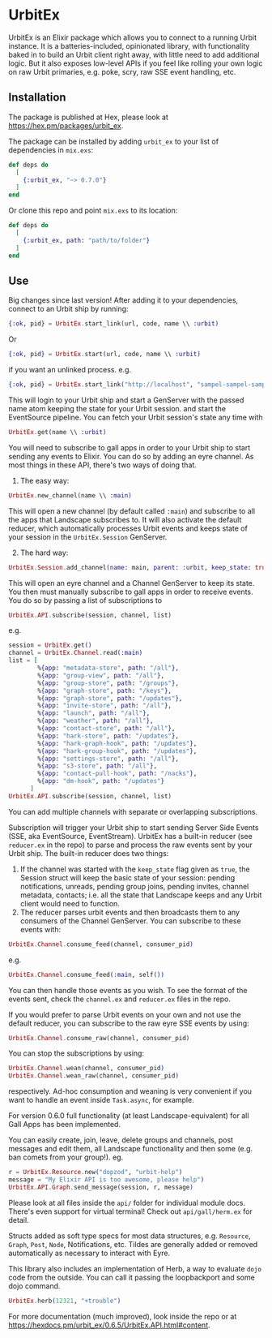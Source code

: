 # UrbitEx

UrbitEx is an Elixir package which allows you to connect to a running Urbit instance.
It is a batteries-included, opinionated library, with functionality baked in to build an Urbit client right away, with little need to add additional logic.
But it also exposes low-level APIs if you feel like rolling your own logic on raw Urbit primaries, e.g. poke, scry, raw SSE event handling, etc.

## Installation
The package is published at Hex, please look at https://hex.pm/packages/urbit_ex.

The package can be installed by adding `urbit_ex` to your list of dependencies in `mix.exs`:

```elixir
def deps do
  [
    {:urbit_ex, "~> 0.7.0"}
  ]
end
```

Or clone this repo and point `mix.exs` to its location:
```elixir
def deps do
  [
    {:urbit_ex, path: "path/to/folder"}
  ]
end
```

## Use
Big changes since last version!
After adding it to your dependencies, connect to an Urbit ship by running: 
```elixir
{:ok, pid} = UrbitEx.start_link(url, code, name \\ :urbit)
```
Or 
```elixir 
{:ok, pid} = UrbitEx.start(url, code, name \\ :urbit)
``` 
if you want an unlinked process. e.g. 
```elixir
{:ok, pid} = UrbitEx.start_link("http://localhost", "sampel-sampel-sampel-sampel")
```
This will login to your Urbit ship and start a GenServer with the passed name atom keeping the state for your Urbit session. and start the EventSource pipeline. You can fetch your Urbit session's state any time with 
```elixir
UrbitEx.get(name \\ :urbit)
```

You will need to subscribe to gall apps in order to your Urbit ship to start sending any events to Elixir. You can do so by adding an eyre channel. As most things in these API, there's two ways of doing that.
1. The easy way:
```elixir
UrbitEx.new_channel(name \\ :main)
```

This will open a new channel (by default called `:main`) and subscribe to all the apps that Landscape subscribes to. It will also activate the default reducer, which automatically processes Urbit events and keeps state of your session in the `UrbitEx.Session` GenServer.

2. The hard way:
```elixir 
UrbitEx.Session.add_channel(name: main, parent: :urbit, keep_state: true)
```
This will open an eyre channel and a Channel GenServer to keep its state. You then must manually subscribe to gall apps in order to receive events. You do so by passing a list of subscriptions to 
```elixir 
UrbitEx.API.subscribe(session, channel, list)
```
e.g.
```elixir
session = UrbitEx.get()
channel = UrbitEx.Channel.read(:main)
list = [
        %{app: "metadata-store", path: "/all"},
        %{app: "group-view", path: "/all"},
        %{app: "group-store", path: "/groups"},
        %{app: "graph-store", path: "/keys"},
        %{app: "graph-store", path: "/updates"},
        %{app: "invite-store", path: "/all"},
        %{app: "launch", path: "/all"},
        %{app: "weather", path: "/all"},
        %{app: "contact-store", path: "/all"},
        %{app: "hark-store", path: "/updates"},
        %{app: "hark-graph-hook", path: "/updates"},
        %{app: "hark-group-hook", path: "/updates"},
        %{app: "settings-store", path: "/all"},
        %{app: "s3-store", path: "/all"},
        %{app: "contact-pull-hook", path: "/nacks"},
        %{app: "dm-hook", path: "/updates"}
      ]
UrbitEx.API.subscribe(session, channel, list)
```
You can add multiple channels with separate or overlapping subscriptions.

Subscription will trigger your Urbit ship to start sending Server Side Events (SSE, aka EventSource, EventStream). 
UrbitEx has a built-in reducer (see `reducer.ex` in the repo) to parse and process the raw events sent by your Urbit ship. 
The built-in reducer does two things: 
1. If the channel was started with the `keep_state` flag given as `true`, the Session struct will keep the basic state of your session: pending notifications, unreads, pending group joins, pending invites, channel metadata, contacts; i.e. all the state that Landscape keeps and any Urbit client would need to function.
2. The reducer parses urbit events and then broadcasts them to any consumers of the Channel GenServer. You can subscribe to these events with:
```elixir
UrbitEx.Channel.consume_feed(channel, consumer_pid)
```
e.g.
```elixir
UrbitEx.Channel.consume_feed(:main, self())
```
You can then handle those events as you wish. To see the format of the events sent, check the `channel.ex` and `reducer.ex` files in the repo.

If you would prefer to parse Urbit events on your own and not use the default reducer, you can subscribe to the raw eyre SSE events by using:
```elixir
UrbitEx.Channel.consume_raw(channel, consumer_pid)
```
You can stop the subscriptions by using:
```elixir
UrbitEx.Channel.wean(channel, consumer_pid)
UrbitEx.Channel.wean_raw(channel, consumer_pid)
```
respectively. Ad-hoc consumption and weaning is very convenient if you want to handle an event inside `Task.async`, for example.

For version 0.6.0 full functionality (at least Landscape-equivalent) for all Gall Apps has been implemented. 

You can easily create, join, leave, delete groups and channels, post messages and edit them, all Landscape functionality and then some (e.g. ban comets from your group!).
eg.

```elixir
r = UrbitEx.Resource.new("dopzod", "urbit-help")
message = "My Elixir API is too awesome, please help")
UrbitEx.API.Graph.send_message(session, r, message)
```

Please look at all files inside the `api/` folder for individual module docs. There's even support for virtual terminal! Check out `api/gall/herm.ex` for detail.

Structs added as soft type specs for most data structures, e.g. `Resource`, `Graph`, `Post`, `Node`, Notifications, etc. Tildes are generally added or removed automatically as necessary to interact with Eyre.

This library also includes an implementation of Herb, a way to evaluate `dojo` code from the outside. You can call it passing the loopbackport and some dojo command.

```elixir
UrbitEx.herb(12321, "+trouble")
```

For more documentation (much improved), look inside the repo or at https://hexdocs.pm/urbit_ex/0.6.5/UrbitEx.API.html#content.
